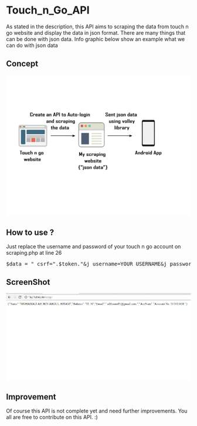 # Touch_n_Go_API

As stated in the description, this API aims to scraping the data from touch n go website and display the data in json format. 
There are many things that can be done with json data. Info graphic below show an example what we can do with json data 

## Concept 

<img src="https://github.com/AfiHisam/Touch_n_Go_API/blob/master/TNG.png">

## How to use ?

Just replace the username and password of your touch n go account on scraping.php at line 26

<pre>
$data = "_csrf=".$token."&j_username=YOUR_USERNAME&j_password=YOUR_PASSWORD&proceed=Login";
</pre>

## ScreenShot

<img src="https://github.com/AfiHisam/Touch_n_Go_API/blob/master/ss1.PNG">


## Improvement 

Of course this API is not complete yet and need further improvements. You all are free to contribute on this API. :)
